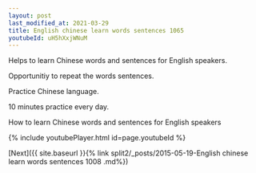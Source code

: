 ```yaml
---
layout: post
last_modified_at: 2021-03-29
title: English chinese learn words sentences 1065 
youtubeId: uH5hXxjWNuM
---
```

 
 
Helps to learn Chinese words and sentences for English speakers.

Opportunitiy to repeat the words sentences. 

Practice Chinese language. 
 
10 minutes practice every day. 
 
How to learn Chinese words and sentences for English speakers 
 
{% include youtubePlayer.html id=page.youtubeId %}
 
 
[Next]({{ site.baseurl }}{% link  split2/_posts/2015-05-19-English chinese learn words sentences 1008 .md%})
 
